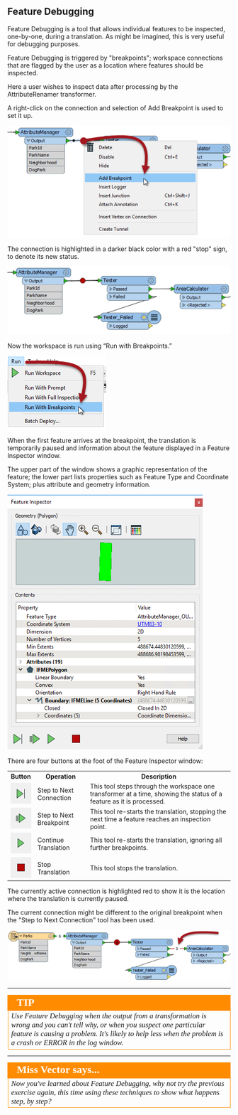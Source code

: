 ## Feature Debugging ##
Feature Debugging is a tool that allows individual features to be inspected, one-by-one, during a translation. As might be imagined, this is very useful for debugging purposes.

Feature Debugging is triggered by "breakpoints"; workspace connections that are flagged by the user as a location where features should be inspected.

Here a user wishes to inspect data after processing by the AttributeRenamer transformer.

A right-click on the connection and selection of Add Breakpoint is used to set it up.

![](./Images/Img3.071.AddBreakpoint.png)

The connection is highlighted in a darker black color with a red "stop" sign, to denote its new status.

![](./Images/Img3.072.BreakpointOnCanvas.png)

Now the workspace is run using “Run with Breakpoints.”

![](./Images/Img3.073.RunWithBreakpoint.png)


When the first feature arrives at the breakpoint, the translation is temporarily paused and information about the feature displayed in a Feature Inspector window.

The upper part of the window shows a graphic representation of the feature; the lower part lists properties such as Feature Type and Coordinate System; plus attribute and geometry information.

![](./Images/Img3.074.InspectionDialog.png)

There are four buttons at the foot of the Feature Inspector window:

<table>

<tr>
<th>Button</th>
<th>Operation</th>
<th>Description</th>
</tr>

<tr>
<td><img src="./Images/Img3.075.InspectionDialogNextStepIcon.png"></td>
<td>Step to Next Connection</td>
<td>This tool steps through the workspace one transformer at a time, showing the status of a feature as it is processed.</td>
</tr>

<tr>
<td><img src="./Images/Img3.076.InspectionDialogNextBreakpointIcon.png"></td>
<td>Step to Next Breakpoint</td>
<td>This tool re-starts the translation, stopping the next time a feature reaches an inspection point.</td>
</tr>

<tr>
<td><img src="./Images/Img3.077.InspectionDialogPlayIcon.png"></td>
<td>Continue Translation</td>
<td>This tool re-starts the translation, ignoring all further breakpoints.</td>
</tr>

<tr>
<td><img src="./Images/Img3.078.InspectionDialogRunIcon.png"></td>
<td>Stop Translation</td>
<td>This tool stops the translation.</td>
</tr>

</table>

The currently active connection is highlighted red to show it is the location where the translation is currently paused.

The current connection might be different to the original breakpoint when the "Step to Next Connection" tool has been used.

![](./Images/Img3.079.FeatureInspectionOrangeConnection.png)


---

<!--Tip Section--> 

<table style="border-spacing: 0px">
<tr>
<td style="vertical-align:middle;background-color:darkorange;border: 2px solid darkorange">
<i class="fa fa-info-circle fa-lg fa-pull-left fa-fw" style="color:white;padding-right: 12px;vertical-align:text-top"></i>
<span style="color:white;font-size:x-large;font-weight: bold;font-family:serif">TIP</span>
</td>
</tr>

<tr>
<td style="border: 1px solid darkorange">
<span style="font-family:serif; font-style:italic; font-size:larger">
Use Feature Debugging when the output from a transformation is wrong and you can't tell why, or when you suspect one particular feature is causing a problem. It's likely to help less when the problem is a crash or ERROR in the log window.
</span>
</td>
</tr>
</table>

---

<!--Person X Says Section-->

<table style="border-spacing: 0px">
<tr>
<td style="vertical-align:middle;background-color:darkorange;border: 2px solid darkorange">
<i class="fa fa-quote-left fa-lg fa-pull-left fa-fw" style="color:white;padding-right: 12px;vertical-align:text-top"></i>
<span style="color:white;font-size:x-large;font-weight: bold;font-family:serif">Miss Vector says...</span>
</td>
</tr>

<tr>
<td style="border: 1px solid darkorange">
<span style="font-family:serif; font-style:italic; font-size:larger">
Now you've learned about Feature Debugging, why not try the previous exercise again, this time using these techniques to show what happens step, by step?
</span>
</td>
</tr>
</table>